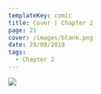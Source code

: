 ```yaml
---
templateKey: comic
title: Cover | Chapter 2
page: 21
cover: /images/blank.png
date: 29/09/2018
tags:
  - Chapter 2
---
```

![](/images/0021eddo.png)
